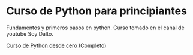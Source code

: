 # Curso de Python para principiantes
Fundamentos y primeros pasos en python. Curso tomado en el canal de youtube Soy Dalto.

[Curso de Python desde cero (Completo)](https://www.youtube.com/watch?v=nKPbfIU442g)
